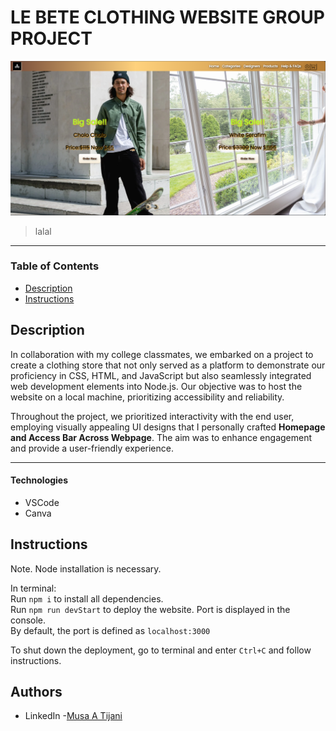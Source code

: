 # LE BETE CLOTHING WEBSITE GROUP PROJECT 

![Project Image](/public/Readme/HomePage.PNG)
> lalal
---
### Table of Contents 
- [Description](#description)
- [Instructions](#instructions)


## Description

In collaboration with my college classmates, we embarked on a project to create a clothing store that not only served as a platform to demonstrate our proficiency in CSS, HTML, and JavaScript but also seamlessly integrated web development elements into Node.js. Our objective was to host the website on a local machine, prioritizing accessibility and reliability.

Throughout the project, we prioritized interactivity with the end user, employing visually appealing UI designs that I personally crafted **Homepage and Access Bar Across Webpage**. The aim was to enhance engagement and provide a user-friendly experience.

---

#### Technologies 
- VSCode 
- Canva 


## Instructions

Note. Node installation is necessary.

In terminal:\
Run `npm i` to install all dependencies.\
Run `npm run devStart` to deploy the website. Port is displayed in the console.\
By default, the port is defined as `localhost:3000`

To shut down the deployment, go to terminal and enter `Ctrl+C` and follow instructions.

## Authors 
- LinkedIn -[Musa A Tijani](https://linkedin.com/in/Bayo-Tijani )

